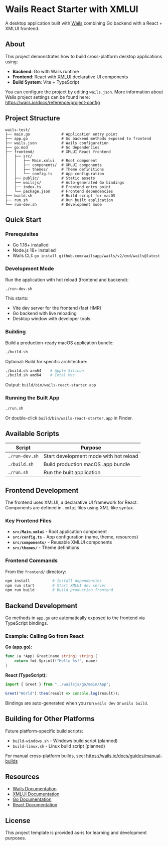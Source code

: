 # Wails React Starter with XMLUI

A desktop application built with [Wails](https://wails.io) combining Go backend with a React + XMLUI frontend.

## About

This project demonstrates how to build cross-platform desktop applications using:
- **Backend**: Go with Wails runtime
- **Frontend**: React with [XMLUI](https://xmlui.dev) declarative UI components
- **Build System**: Vite + TypeScript

You can configure the project by editing `wails.json`. More information about Wails project settings can be found here: https://wails.io/docs/reference/project-config

## Project Structure

```
wails-test/
├── main.go              # Application entry point
├── app.go               # Go backend methods exposed to frontend
├── wails.json           # Wails configuration
├── go.mod               # Go dependencies
├── frontend/            # XMLUI React frontend
│   ├── src/
│   │   ├── Main.xmlui   # Root component
│   │   ├── components/  # XMLUI components
│   │   ├── themes/      # Theme definitions
│   │   └── config.ts    # App configuration
│   ├── public/          # Static assets
│   ├── wailsjs/         # Auto-generated Go bindings
│   ├── index.ts         # Frontend entry point
│   └── package.json     # Frontend dependencies
├── build.sh             # Build script for macOS
├── run.sh               # Run built application
└── run-dev.sh           # Development mode
```

## Quick Start

### Prerequisites
- Go 1.18+ installed
- Node.js 16+ installed
- Wails CLI: `go install github.com/wailsapp/wails/v2/cmd/wails@latest`

### Development Mode

Run the application with hot reload (frontend and backend):

```bash
./run-dev.sh
```

This starts:
- Vite dev server for the frontend (fast HMR)
- Go backend with live reloading
- Desktop window with developer tools

### Building

Build a production-ready macOS application bundle:

```bash
./build.sh
```

Optional: Build for specific architecture:
```bash
./build.sh arm64    # Apple Silicon
./build.sh amd64    # Intel Mac
```

Output: `build/bin/wails-react-starter.app`

### Running the Built App

```bash
./run.sh
```

Or double-click `build/bin/wails-react-starter.app` in Finder.

## Available Scripts

| Script | Purpose |
|--------|---------|
| `./run-dev.sh` | Start development mode with hot reload |
| `./build.sh` | Build production macOS .app bundle |
| `./run.sh` | Run the built application |

## Frontend Development

The frontend uses XMLUI, a declarative UI framework for React. Components are defined in `.xmlui` files using XML-like syntax.

### Key Frontend Files

- **`src/Main.xmlui`** - Root application component
- **`src/config.ts`** - App configuration (name, theme, resources)
- **`src/components/`** - Reusable XMLUI components
- **`src/themes/`** - Theme definitions

### Frontend Commands

From the `frontend/` directory:

```bash
npm install          # Install dependencies
npm run start        # Start XMLUI dev server
npm run build        # Build production frontend
```

## Backend Development

Go methods in `app.go` are automatically exposed to the frontend via TypeScript bindings.

### Example: Calling Go from React

**Go (app.go):**
```go
func (a *App) Greet(name string) string {
    return fmt.Sprintf("Hello %s!", name)
}
```

**React (TypeScript):**
```typescript
import { Greet } from "../wailsjs/go/main/App";

Greet("World").then(result => console.log(result));
```

Bindings are auto-generated when you run `wails dev` or `wails build`.

## Building for Other Platforms

Future platform-specific build scripts:
- `build-windows.sh` - Windows build script (planned)
- `build-linux.sh` - Linux build script (planned)

For manual cross-platform builds, see: https://wails.io/docs/guides/manual-builds

## Resources

- [Wails Documentation](https://wails.io/docs/introduction)
- [XMLUI Documentation](https://xmlui.dev)
- [Go Documentation](https://go.dev/doc/)
- [React Documentation](https://react.dev)

## License

This project template is provided as-is for learning and development purposes.
